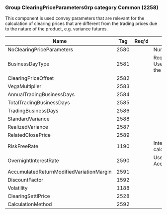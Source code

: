 ### Group ClearingPriceParametersGrp category Common (2258)

This component is used convey parameters that are relevant for the calculation of clearing prices that are different from the trading prices due to the nature of the product, e.g. variance futures.

| Name                                     | Tag  | Req'd | Documentation                                                                                                              |
|------------------------------------------|------|----------|----------------------------------------------------------------------------------------------------------------------------|
| NoClearingPriceParameters                | 2580 |       | Number of parameter sets.                                                                                                  |
| BusinessDayType                          | 2581 |       | Required if NoClearingPriceParameters (2580) > 0. Use to identify the relative business day to which the parameters apply. |
| ClearingPriceOffset                      | 2582 |       |                                                                                                                            |
| VegaMultiplier                           | 2583 |       |                                                                                                                            |
| AnnualTradingBusinessDays                | 2584 |       |                                                                                                                            |
| TotalTradingBusinessDays                 | 2585 |       |                                                                                                                            |
| TradingBusinessDays                      | 2586 |       |                                                                                                                            |
| StandardVariance                         | 2588 |       |                                                                                                                            |
| RealizedVariance                         | 2587 |       |                                                                                                                            |
| RelatedClosePrice                        | 2589 |       |                                                                                                                            |
| RiskFreeRate                             | 1190 |       | Interest rate until the instrument expires and used to calculate DiscountFactor(1592).                                     |
| OvernightInterestRate                    | 2590 |       | Used to calculate AccumulatedReturnModifiedVariationMargin(2591).                                                          |
| AccumulatedReturnModifiedVariationMargin | 2591 |       |                                                                                                                            |
| DiscountFactor                           | 1592 |       |                                                                                                                            |
| Volatility                               | 1188 |       |                                                                                                                            |
| ClearingSettlPrice                       | 2528 |       |                                                                                                                            |
| CalculationMethod                        | 2592 |       |                                                                                                                            |

